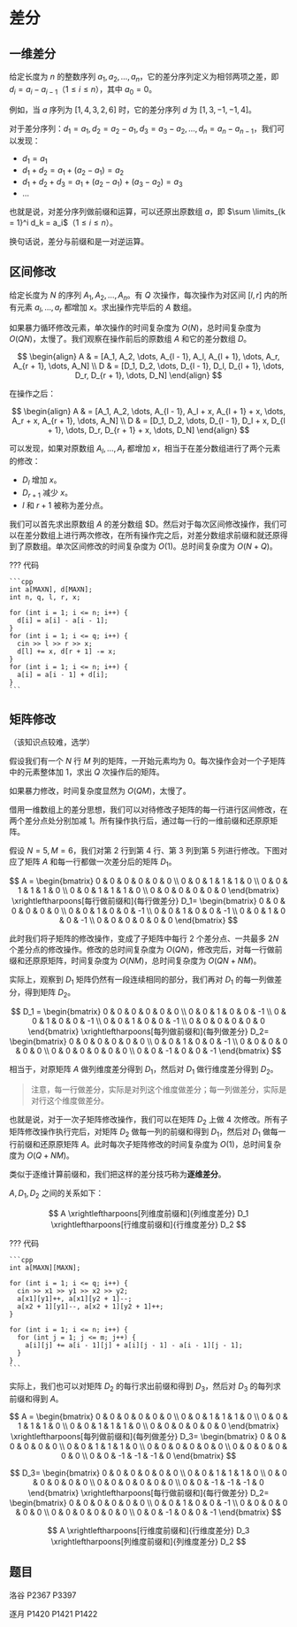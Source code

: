 # 差分

## 一维差分

给定长度为 $n$ 的整数序列 $a_1, a_2, \dots, a_n$，它的差分序列定义为相邻两项之差，即 $d_i = a_i - a_{i - 1}$（$1 \le i \le n$），其中 $a_0 = 0$。

例如，当 $a$ 序列为 $[1, 4, 3, 2, 6]$ 时，它的差分序列 $d$ 为 $[1, 3, -1, -1, 4]$。

对于差分序列：$d_1 = a_1, d_2 = a_2 - a_1, d_3 = a_3 - a_2, \dots, d_n = a_n - a_{n - 1}$，我们可以发现：

- $d_1 = a_1$
- $d_1 + d_2 = a_1 + (a_2 - a_1) = a_2$
- $d_1 + d_2 + d_3 = a_1 + (a_2 - a_1) + (a_3 - a_2) = a_3$
- $\dots$

也就是说，对差分序列做前缀和运算，可以还原出原数组 $a$，即 $\sum \limits_{k = 1}^i d_k = a_i$（$1 \le i \le n$）。

换句话说，差分与前缀和是一对逆运算。

## 区间修改

给定长度为 $N$ 的序列 $A_1, A_2, \dots, A_n$。有 $Q$ 次操作，每次操作为对区间 $[l, r]$ 内的所有元素 $a_l, \dots, a_r$ 都增加 $x$。求出操作完毕后的 $A$ 数组。

如果暴力循环修改元素，单次操作的时间复杂度为 $O(N)$，总时间复杂度为 $O(QN)$，太慢了。我们观察在操作前后的原数组 $A$ 和它的差分数组 $D$。

$$
\begin{align}
A & = [A_1, A_2, \dots, A_{l - 1}, A_l, A_{l + 1}, \dots, A_r, A_{r + 1}, \dots, A_N] \\ 
D & = [D_1, D_2, \dots, D_{l - 1}, D_l, D_{l + 1}, \dots, D_r, D_{r + 1}, \dots, D_N]
\end{align}
$$

在操作之后：

$$
\begin{align}
A & = [A_1, A_2, \dots, A_{l - 1}, A_l + x, A_{l + 1} + x, \dots, A_r + x, A_{r + 1}, \dots, A_N] \\
D & = [D_1, D_2, \dots, D_{l - 1}, D_l + x, D_{l + 1}, \dots, D_r, D_{r + 1} + x, \dots, D_N]
\end{align}
$$

可以发现，如果对原数组 $A_l, \dots, A_r$ 都增加 $x$，相当于在差分数组进行了两个元素的修改：

- $D_l$ 增加 $x$。
- $D_{r + 1}$ 减少 $x$。
- $l$ 和 $r + 1$ 被称为差分点。

我们可以首先求出原数组 $A$ 的差分数组 $D。然后对于每次区间修改操作，我们可以在差分数组上进行两次修改，在所有操作完之后，对差分数组求前缀和就还原得到了原数组。单次区间修改的时间复杂度为 $O(1)$。总时间复杂度为 $O(N + Q)$。

??? 代码

    ```cpp
    int a[MAXN], d[MAXN];
    int n, q, l, r, x;

    for (int i = 1; i <= n; i++) {
      d[i] = a[i] - a[i - 1];
    }
    for (int i = 1; i <= q; i++) {
      cin >> l >> r >> x;
      d[l] += x, d[r + 1] -= x;
    }
    for (int i = 1; i <= n; i++) {
      a[i] = a[i - 1] + d[i];
    }
    ```

## 矩阵修改

（该知识点较难，选学）

假设我们有一个 $N$ 行 $M$ 列的矩阵，一开始元素均为 $0$。每次操作会对一个子矩阵中的元素整体加 $1$，求出 $Q$ 次操作后的矩阵。

如果暴力修改，时间复杂度显然为 $O(QM)$，太慢了。

借用一维数组上的差分思想，我们可以对待修改子矩阵的每一行进行区间修改，在两个差分点处分别加减 $1$。所有操作执行后，通过每一行的一维前缀和还原原矩阵。

假设 $N = 5, M = 6$，我们对第 $2$ 行到第 $4$ 行、第 $3$ 列到第 $5$ 列进行修改。下图对应了矩阵 $A$ 和每一行都做一次差分后的矩阵 $D_1$。

$$
A = 
\begin{bmatrix}
0 & 0 & 0 & 0 & 0 & 0 \\
0 & 0 & 1 & 1 & 1 & 0 \\
0 & 0 & 1 & 1 & 1 & 0 \\
0 & 0 & 1 & 1 & 1 & 0 \\
0 & 0 & 0 & 0 & 0 & 0
\end{bmatrix} \xrightleftharpoons[每行做前缀和]{每行做差分}
D_1=
\begin{bmatrix}
0 & 0 & 0 & 0 & 0 & 0 \\
0 & 0 & 1 & 0 & 0 & -1 \\
0 & 0 & 1 & 0 & 0 & -1 \\
0 & 0 & 1 & 0 & 0 & -1 \\
0 & 0 & 0 & 0 & 0 & 0
\end{bmatrix}
$$

此时我们将子矩阵的修改操作，变成了子矩阵中每行 $2$ 个差分点、一共最多 $2N$ 个差分点的修改操作。修改的总时间复杂度为 $O(QN)$，修改完后，对每一行做前缀和还原原矩阵，时间复杂度为 $O(NM)$，总时间复杂度为 $O(QN + NM)$。

实际上，观察到 $D_1$ 矩阵仍然有一段连续相同的部分，我们再对 $D_1$ 的每一列做差分，得到矩阵 $D_2$。

$$
D_1 = 
\begin{bmatrix}
0 & 0 & 0 & 0 & 0 & 0 \\
0 & 0 & 1 & 0 & 0 & -1 \\
0 & 0 & 1 & 0 & 0 & -1 \\
0 & 0 & 1 & 0 & 0 & -1 \\
0 & 0 & 0 & 0 & 0 & 0
\end{bmatrix} \xrightleftharpoons[每列做前缀和]{每列做差分}
D_2=
\begin{bmatrix}
0 & 0 & 0 & 0 & 0 & 0 \\
0 & 0 & 1 & 0 & 0 & -1 \\
0 & 0 & 0 & 0 & 0 & 0 \\
0 & 0 & 0 & 0 & 0 & 0 \\
0 & 0 & -1 & 0 & 0 & -1
\end{bmatrix}
$$

相当于，对原矩阵 $A$ 做列维度差分得到 $D_1$，然后对 $D_1$ 做行维度差分得到 $D_2$。

> 注意，每一行做差分，实际是对列这个维度做差分；每一列做差分，实际是对行这个维度做差分。

也就是说，对于一次子矩阵修改操作，我们可以在矩阵 $D_2$ 上做 $4$ 次修改。所有子矩阵修改操作执行完后，对矩阵 $D_2$ 做每一列的前缀和得到 $D_1$，然后对 $D_1$ 做每一行前缀和还原原矩阵 $A$。此时每次子矩阵修改的时间复杂度为 $O(1)$，总时间复杂度为 $O(Q + NM)$。

类似于逐维计算前缀和，我们把这样的差分技巧称为**逐维差分**。

$A, D_1, D_2$ 之间的关系如下：

$$
A \xrightleftharpoons[列维度前缀和]{列维度差分} D_1 \xrightleftharpoons[行维度前缀和]{行维度差分} D_2
$$

??? 代码

    ```cpp
    int a[MAXN][MAXN];

    for (int i = 1; i <= q; i++) {
      cin >> x1 >> y1 >> x2 >> y2;
      a[x1][y1]++, a[x1][y2 + 1]--;
      a[x2 + 1][y1]--, a[x2 + 1][y2 + 1]++;
    }

    for (int i = 1; i <= n; i++) {
      for (int j = 1; j <= m; j++) {
        a[i][j] += a[i - 1][j] + a[i][j - 1] - a[i - 1][j - 1];
      }
    }
    ```

实际上，我们也可以对矩阵 $D_2$ 的每行求出前缀和得到 $D_3$，然后对 $D_3$ 的每列求前缀和得到 $A$。

$$
A = 
\begin{bmatrix}
0 & 0 & 0 & 0 & 0 & 0 \\
0 & 0 & 1 & 1 & 1 & 0 \\
0 & 0 & 1 & 1 & 1 & 0 \\
0 & 0 & 1 & 1 & 1 & 0 \\
0 & 0 & 0 & 0 & 0 & 0
\end{bmatrix} \xrightleftharpoons[每列做前缀和]{每列做差分}
D_3=
\begin{bmatrix}
0 & 0 & 0 & 0 & 0 & 0 \\
0 & 0 & 1 & 1 & 1 & 0 \\
0 & 0 & 0 & 0 & 0 & 0 \\
0 & 0 & 0 & 0 & 0 & 0 \\
0 & 0 & -1 & -1 & -1 & 0
\end{bmatrix}
$$

$$
D_3=
\begin{bmatrix}
0 & 0 & 0 & 0 & 0 & 0 \\
0 & 0 & 1 & 1 & 1 & 0 \\
0 & 0 & 0 & 0 & 0 & 0 \\
0 & 0 & 0 & 0 & 0 & 0 \\
0 & 0 & -1 & -1 & -1 & 0
\end{bmatrix} \xrightleftharpoons[每行做前缀和]{每行做差分}
D_2=
\begin{bmatrix}
0 & 0 & 0 & 0 & 0 & 0 \\
0 & 0 & 1 & 0 & 0 & -1 \\
0 & 0 & 0 & 0 & 0 & 0 \\
0 & 0 & 0 & 0 & 0 & 0 \\
0 & 0 & -1 & 0 & 0 & -1
\end{bmatrix}
$$

$$
A \xrightleftharpoons[行维度前缀和]{行维度差分} D_3 \xrightleftharpoons[列维度前缀和]{列维度差分} D_2
$$

## 题目

洛谷 P2367 P3397

逐月 P1420 P1421 P1422